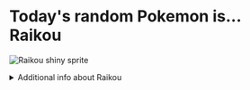 # Today's random Pokemon is... Raikou

![Raikou shiny sprite](https://raw.githubusercontent.com/PokeAPI/sprites/master/sprites/pokemon/shiny/243.png)

<details>
<summary>Additional info about Raikou</summary>

| srpite type | image |
|------|------|
| back_default | ![Raikou back_default sprite](https://raw.githubusercontent.com/PokeAPI/sprites/master/sprites/pokemon/back/243.png) |
| back_shiny | ![Raikou back_shiny sprite](https://raw.githubusercontent.com/PokeAPI/sprites/master/sprites/pokemon/back/shiny/243.png) |
| front_default | ![Raikou front_default sprite](https://raw.githubusercontent.com/PokeAPI/sprites/master/sprites/pokemon/243.png) | </details>